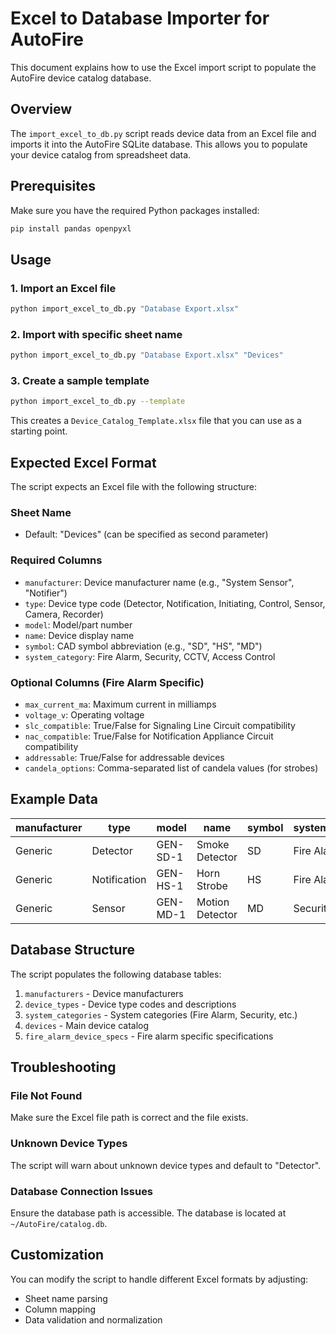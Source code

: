 # Excel to Database Importer for AutoFire

This document explains how to use the Excel import script to populate the AutoFire device catalog database.

## Overview

The `import_excel_to_db.py` script reads device data from an Excel file and imports it into the AutoFire SQLite database. This allows you to populate your device catalog from spreadsheet data.

## Prerequisites

Make sure you have the required Python packages installed:

```bash
pip install pandas openpyxl
```

## Usage

### 1. Import an Excel file

```bash
python import_excel_to_db.py "Database Export.xlsx"
```

### 2. Import with specific sheet name

```bash
python import_excel_to_db.py "Database Export.xlsx" "Devices"
```

### 3. Create a sample template

```bash
python import_excel_to_db.py --template
```

This creates a `Device_Catalog_Template.xlsx` file that you can use as a starting point.

## Expected Excel Format

The script expects an Excel file with the following structure:

### Sheet Name
- Default: "Devices" (can be specified as second parameter)

### Required Columns
- `manufacturer`: Device manufacturer name (e.g., "System Sensor", "Notifier")
- `type`: Device type code (Detector, Notification, Initiating, Control, Sensor, Camera, Recorder)
- `model`: Model/part number
- `name`: Device display name
- `symbol`: CAD symbol abbreviation (e.g., "SD", "HS", "MD")
- `system_category`: Fire Alarm, Security, CCTV, Access Control

### Optional Columns (Fire Alarm Specific)
- `max_current_ma`: Maximum current in milliamps
- `voltage_v`: Operating voltage
- `slc_compatible`: True/False for Signaling Line Circuit compatibility
- `nac_compatible`: True/False for Notification Appliance Circuit compatibility
- `addressable`: True/False for addressable devices
- `candela_options`: Comma-separated list of candela values (for strobes)

## Example Data

| manufacturer | type | model | name | symbol | system_category | max_current_ma | voltage_v | slc_compatible | nac_compatible | addressable | candela_options |
|--------------|------|-------|------|--------|-----------------|----------------|-----------|----------------|----------------|-------------|-----------------|
| Generic | Detector | GEN-SD-1 | Smoke Detector | SD | Fire Alarm | 0.3 | 24.0 | TRUE | FALSE | TRUE | |
| Generic | Notification | GEN-HS-1 | Horn Strobe | HS | Fire Alarm | 3.5 | 24.0 | TRUE | TRUE | TRUE | 15,30,75,95,110,135,185 |
| Generic | Sensor | GEN-MD-1 | Motion Detector | MD | Security | 0.0 | 12.0 | FALSE | FALSE | FALSE | |

## Database Structure

The script populates the following database tables:

1. `manufacturers` - Device manufacturers
2. `device_types` - Device type codes and descriptions
3. `system_categories` - System categories (Fire Alarm, Security, etc.)
4. `devices` - Main device catalog
5. `fire_alarm_device_specs` - Fire alarm specific specifications

## Troubleshooting

### File Not Found
Make sure the Excel file path is correct and the file exists.

### Unknown Device Types
The script will warn about unknown device types and default to "Detector".

### Database Connection Issues
Ensure the database path is accessible. The database is located at `~/AutoFire/catalog.db`.

## Customization

You can modify the script to handle different Excel formats by adjusting:
- Sheet name parsing
- Column mapping
- Data validation and normalization